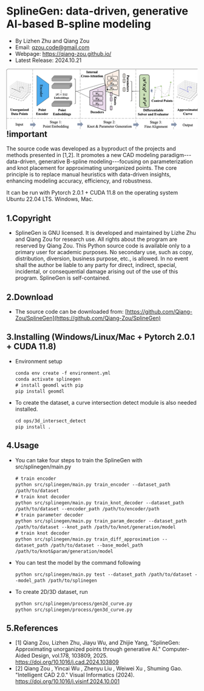 # SplineGen: data-driven, generative AI-based B-spline modeling

- By Lizhen Zhu and Qiang Zou
- Email: qzou.code@gmail.com
- Webpage: https://qiang-zou.github.io/
- Latest Release: 2024.10.21

<img align="left" src="splinegen.png"> 
<br />

## !important
The source code was developed as a byproduct of the projects and methods presented in [1,2]. It promotes a new CAD modeling paradigm---data-driven, generative B-spline modeling---focusing on parameterization and knot placement for approximating unorganized points. The core principle is to replace manual heuristics with data-driven insights, enhancing modeling accuracy, efficiency, and robustness.

It can be run with Pytorch 2.0.1 + CUDA 11.8 on the operating system Ubuntu 22.04 LTS. Windows, Mac.


1.Copyright
-----------

- SplineGen is GNU licensed. It is developed and maintained by Lizhe Zhu and Qiang Zou for research use. All rights about the program are reserved by Qiang Zou. This Python source code is available only to a primary user for academic purposes. No secondary use, such as copy, distribution, diversion, business purpose, etc., is allowed. In no event shall the author be liable to any party for direct, indirect, special, incidental, or consequential damage arising out of the use of this program. SplineGen is self-contained.


2.Download
----------

- The source code can be downloaded from: [https://github.com/Qiang-Zou/SplineGen](https://github.com/Qiang-Zou/SplineGen)
  

3.Installing (Windows/Linux/Mac + Pytorch 2.0.1 + CUDA 11.8)
-------------------------------------------

- Environment setup

    ```shell
    conda env create -f environment.yml
    conda activate splinegen
    # install geomdl with pip
    pip install geomdl
    ```

- To create the dataset, a curve intersection detect module is also needed installed.

    ```shell
    cd ops/3d_intersect_detect
    pip install .
    ```

4.Usage
-------

- You can take four steps to train the SplineGen with src/splinegen/main.py

    ```shell
    # train encoder
    python src/splinegen/main.py train_encoder --dataset_path /path/to/dataset 
    # train knot decoder
    python src/splinegen/main.py train_knot_decoder --dataset_path /path/to/dataset --encoder_path /path/to/encoder/path
    # train parameter decoder
    python src/splinegen/main.py train_param_decoder --dataset_path /path/to/dataset --knot_path /path/to/knot/generation/model
    # train knot decoder
    python src/splinegen/main.py train_diff_approximation --dataset_path /path/to/dataset --base_model_path /path/to/knot&param/generation/model 
    ```

- You can test the model by the command following

    ```shell
    python src/splinegen/main.py test --dataset_path /path/to/dataset --model_path /path/to/splinegen 
    ```

- To create 2D/3D dataset, run

    ```shell
    python src/splinegen/process/gen2d_curve.py
    python src/splinegen/process/gen3d_curve.py
    ```

5.References
-------------

- [1] Qiang Zou, Lizhen Zhu, Jiayu Wu, and Zhijie Yang, "SplineGen: Approximating unorganized points through generative AI." Computer-Aided Design, vol.178, 103809, 2025. https://doi.org/10.1016/j.cad.2024.103809
- [2] Qiang Zou , Yincai Wu , Zhenyu Liu , Weiwei Xu , Shuming Gao. "Intelligent CAD 2.0." Visual Informatics (2024). https://doi.org/10.1016/j.visinf.2024.10.001

